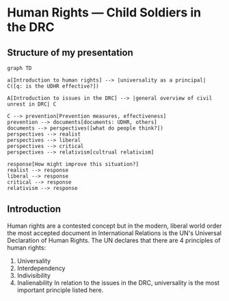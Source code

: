 # Human Rights — Child Soldiers in the DRC
## Structure of my presentation
```mermaid
graph TD

a[Introduction to human rights] --> |universality as a principal| C([q: is the UDHR effective?])

A[Introduction to issues in the DRC] --> |general overview of civil unrest in DRC| C

C --> prevention[Prevention measures, effectiveness]
prevention --> documents[documents: UDHR, others]
documents --> perspectives([what do people think?])
perspectives --> realist 
perspectives --> liberal
perspectives --> critical
perspectives --> relativism[cultrual relativism]

response[How might improve this situation?]
realist --> response
liberal --> response
critical --> response
relativism --> response

```
## Introduction
Human rights are a contested concept but in the modern, liberal world order the most accepted document in International Relations is the UN's Universal Declaration of Human Rights. The UN declares that there are 4 principles of human rights: 
1. Universality
2. Interdependency
3. Indivisibility
4. Inalienability
In relation to the issues in the DRC, universality is the most important principle listed here. 